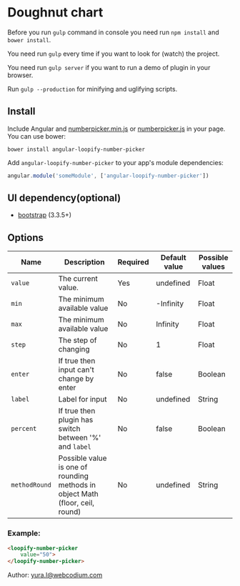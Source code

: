 # Doughnut chart

Before you run `gulp` command in console you need run `npm install` and `bower install`.

You need run `gulp` every time if you want to look for (watch) the project.

You need run `gulp server` if you want to run a demo of plugin in your browser.

Run `gulp --production` for minifying and uglifying scripts.

## Install

Include Angular and [numberpicker.min.js](https://raw.githubusercontent.com/WebCodium/angular-loopify-number-picker/master/dist/js/numberpicker.min.js) or [numberpicker.js](https://raw.githubusercontent.com/WebCodium/angular-loopify-number-picker/master/dist/js/numberpicker.js) in your page. You can use bower:

`bower install angular-loopify-number-picker`

Add `angular-loopify-number-picker` to your app's module dependencies:

```javascript
angular.module('someModule', ['angular-loopify-number-picker'])
```

## UI dependency(optional)
- [bootstrap](http://getbootstrap.com) (3.3.5+)

## Options

| Name | Description | Required | Default value | Possible values |
| --- | --- | --- | --- | --- |
| `value` | The current value. | Yes | undefined | Float |
| `min` | The minimum available value | No | -Infinity | Float |
| `max` | The minimum available value | No | Infinity | Float |
| `step` | The step of changing | No | 1 | Float |
| `enter` | If true then input can't change by enter | No | false | Boolean |
| `label` | Label for input | No | undefined | String |
| `percent` | If true then plugin has switch between '%' and `label` | No | false | Boolean |
| `methodRound` | Possible value is one of rounding methods in object Math (floor, ceil, round) | No | undefined | String |

### Example:

```html
<loopify-number-picker
    value="50">
</loopify-number-picker>
```

Author: yura.l@webcodium.com
